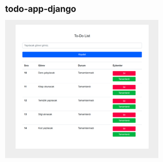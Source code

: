 # todo-app-django

![alt text](https://github.com/azizcanhamas/todo-app-django/blob/master/ss.png)


